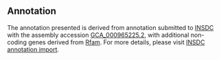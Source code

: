 

Annotation
----------

The annotation presented is derived from annotation submitted to
[INSDC](http://www.insdc.org) with the assembly accession
[GCA\_000965225.2](http://www.ebi.ac.uk/ena/data/view/GCA_000965225.2),
with additional non-coding genes derived from
[Rfam](http://rfam.xfam.org/). For more details, please visit [INSDC
annotation
import](http://ensemblgenomes.org/info/data/insdc_annotation).
